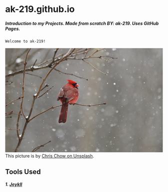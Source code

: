# ak-219.github.io
##### Introduction to my Projects. Made from scratch BY: ak-219. Uses GitHub Pages.

```diff
Welcome to ak-219! 
```

![GitHub Profile Picture](/assets/images/chris-chow-unsplash.jpg)
This picture is by [Chris Chow on Unsplash](https://unsplash.com/@chris_chow).

## Tools Used
##### 1. [Jeykll](https://docs.github.com/en/pages/setting-up-a-github-pages-site-with-jekyll/about-github-pages-and-jekyll)

